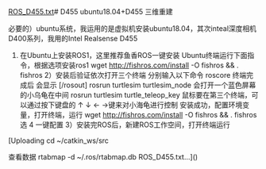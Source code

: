 [ROS_D455.txt](https://github.com/user-attachments/files/17933396/ROS_D455.txt)# D455
ubuntu18.04+D455 三维重建

必要的）ubuntu系统，我运用的是虚拟机安装ubuntu18.04，其次inteal深度相机D400系列，我用的Intel Realsense D455
1) 在Ubuntu上安装ROS1，这里推荐鱼香ROS一键安装
   Ubuntu终端运行下面指令，根据选项安装ros1
    wget http://fishros.com/install -O fishros && . fishros
2）安装后验证依次打开三个终端 分别输入以下命令
    roscore
    终端完成后 会显示 [/rosout]
    rosrun turtlesim turtlesim_node
   会打开一个蓝色屏幕的小乌龟在中间
    rosrun turtlesim  turtle_teleop_key
   鼠标要在第三个终端，可以通过按下键盘的 ↑ ↓ ← →键来对小海龟进行控制
  安装成功，配置环境变量，打开终端，运行
    wget http://fishros.com/install -O fishros && . fishros
   选 4 一键配置
3）安装完ROS后，新建ROS工作空间，打开终端运行
  
[Uploading cd ~/catkin_ws/src

查看数据
rtabmap -d ~/.ros/rtabmap.db
ROS_D455.txt…]()
